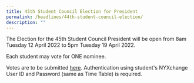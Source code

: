 ```yaml
---
title: 45th Student Council Election for President
permalink: /headlines/44th-student-council-election/
description: ""
---
```

The Election for the 45th Student Council President will be open from 8am Tuesday 12 April 2022 to 5pm Tuesday 19 April 2022.

Each student may vote for ONE nominee.

Votes are to be submitted [here](https://nanyangjc.org/nyxapps/election/). Authentication using student's NYXchange User ID and Password (same as Time Table) is required.